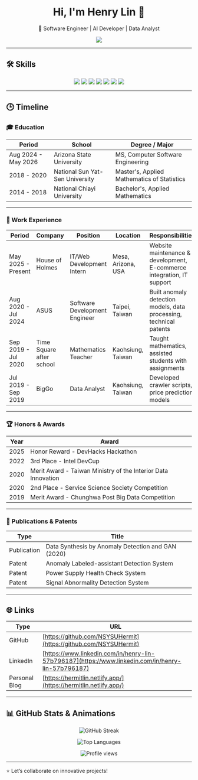 <h1 align="center">Hi, I'm Henry Lin 👋</h1>
<p align="center">🚀 Software Engineer | AI Developer | Data Analyst</p>

<p align="center">
  <img src="https://readme-typing-svg.herokuapp.com/?lines=AI%20Engineer%20%7C%20Software%20Engineer%20%7C%20Data%20Analyst;Passionate%20about%20real-world%20AI%20applications;Let’s%20collaborate%20on%20innovative%20projects!&center=true&width=500&height=50">
</p>

---

## 🛠️ Skills

<p align="center">
  <img src="https://img.shields.io/badge/Python-3776AB?style=for-the-badge&logo=python&logoColor=white"/>
  <img src="https://img.shields.io/badge/C++-00599C?style=for-the-badge&logo=cplusplus&logoColor=white"/>
  <img src="https://img.shields.io/badge/SQL-003B57?style=for-the-badge&logo=postgresql&logoColor=white"/>
  <img src="https://img.shields.io/badge/AI-FF9900?style=for-the-badge&logo=tensorflow&logoColor=white"/>
  <img src="https://img.shields.io/badge/Web-Dev-FF5722?style=for-the-badge&logo=html5&logoColor=white"/>
  <img src="https://img.shields.io/badge/Git-F05032?style=for-the-badge&logo=git&logoColor=white"/>
  <img src="https://img.shields.io/badge/Linux-FCC624?style=for-the-badge&logo=linux&logoColor=black"/>
</p>

---

## 🕒 Timeline

### 🎓 Education

| Period | School | Degree / Major |
| ------ | ------ | -------------- |
| Aug 2024 - May 2026 | Arizona State University | MS, Computer Software Engineering |
| 2018 - 2020 | National Sun Yat-Sen University | Master's, Applied Mathematics of Statistics |
| 2014 - 2018 | National Chiayi University | Bachelor's, Applied Mathematics |

---

### 💼 Work Experience

| Period | Company | Position | Location | Responsibilities |
| ------ | ------- | -------- | -------- | ---------------- |
| May 2025 - Present | House of Holmes | IT/Web Development Intern | Mesa, Arizona, USA | Website maintenance & development, E-commerce integration, IT support |
| Aug 2020 - Jul 2024 | ASUS | Software Development Engineer | Taipei, Taiwan | Built anomaly detection models, data processing, technical patents |
| Sep 2019 - Jul 2020 | Time Square after school | Mathematics Teacher | Kaohsiung, Taiwan | Taught mathematics, assisted students with assignments |
| Jul 2019 - Sep 2019 | BigGo | Data Analyst | Kaohsiung, Taiwan | Developed crawler scripts, price prediction models |

---

### 🏆 Honors & Awards

| Year | Award |
| ---- | ----- |
| 2025  | Honor Reward - DevHacks Hackathon |
| 2022 | 3rd Place - Intel DevCup |
| 2020 | Merit Award - Taiwan Ministry of the Interior Data Innovation |
| 2020 | 2nd Place - Service Science Society Competition |
| 2019 | Merit Award - Chunghwa Post Big Data Competition |


---

### 📜 Publications & Patents

| Type | Title |
| ---- | ----- |
| Publication | Data Synthesis by Anomaly Detection and GAN (2020) |
| Patent | Anomaly Labeled-assistant Detection System |
| Patent | Power Supply Health Check System |
| Patent | Signal Abnormality Detection System |

---

## 🌐 Links

| Type | URL |
| ---- | --- |
| GitHub | [https://github.com/NSYSUHermit](https://github.com/NSYSUHermit) |
| LinkedIn | [https://www.linkedin.com/in/henry-lin-57b796187](https://www.linkedin.com/in/henry-lin-57b796187) |
| Personal Blog | [https://hermitlin.netlify.app/](https://hermitlin.netlify.app/) |

---

## 📊 GitHub Stats & Animations

<p align="center">
  <img src="https://github-readme-streak-stats.herokuapp.com/?user=NSYSUHermit&theme=radical" alt="GitHub Streak" />
</p>

<p align="center">
  <img src="https://github-readme-stats.vercel.app/api/top-langs/?username=NSYSUHermit&layout=compact&theme=radical" alt="Top Languages" />
</p>

<p align="center">
  <img src="https://komarev.com/ghpvc/?username=NSYSUHermit&style=flat-square&color=blue" alt="Profile views" />
</p>

---

⭐️ Let’s collaborate on innovative projects!
